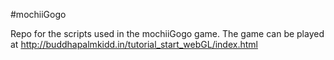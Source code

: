 #mochiiGogo

Repo for the scripts used in the mochiiGogo game.
The game can be played at http://buddhapalmkidd.in/tutorial_start_webGL/index.html

